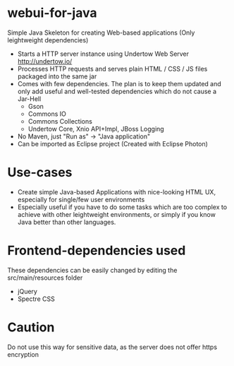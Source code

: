 # webui-for-java
Simple Java Skeleton for creating Web-based applications (Only leightweight dependencies)

- Starts a HTTP server instance using Undertow Web Server http://undertow.io/ 
- Processes HTTP requests and serves plain HTML / CSS / JS files packaged into the same jar
- Comes with few dependencies. The plan is to keep them updated and only add useful and well-tested dependencies which do not cause a Jar-Hell
  - Gson
  - Commons IO
  - Commons Collections
  - Undertow Core, Xnio API+Impl, JBoss Logging
- No Maven, just "Run as" -> "Java application"
- Can be imported as Eclipse project (Created with Eclipse Photon)

# Use-cases

- Create simple Java-based Applications with nice-looking HTML UX, especially for single/few user environments
- Especially useful if you have to do some tasks which are too complex to achieve with other leightweight environments, or simply if you know Java better than other languages.

# Frontend-dependencies used

These dependencies can be easily changed by editing the src/main/resources folder
- jQuery 
- Spectre CSS

# Caution

Do not use this way for sensitive data, as the server does not offer https encryption
